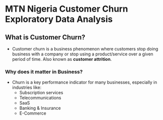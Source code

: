 # MTN Nigeria Customer Churn Exploratory Data Analysis

## What is Customer Churn?
- Customer churn is a business phenomenon where customers stop doing business with a company or stop using a product/service over a given period of time. Also known as **customer attrition**.

### Why does it matter in Business?
- Churn is a key performance indicator for many businesses, especially in industries like:
  - Subscription services
  - Telecommunications
  - SaaS
  - Banking & Insurance
  - E-Commerce

